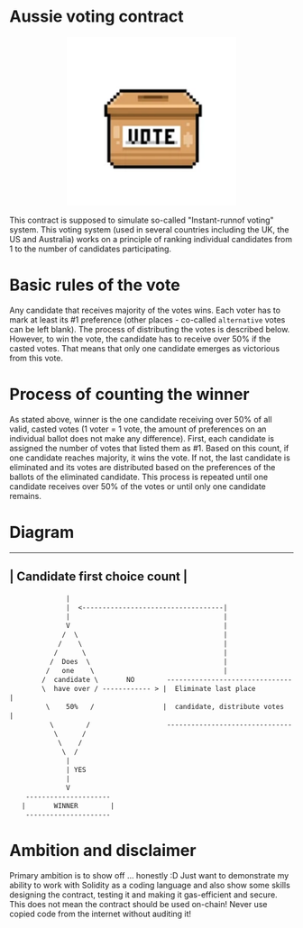 # Aussie voting contract
<p align="center">
    <img width="300" height="300" src="./img/vote-box.png">
</p>


This contract is supposed to simulate so-called "Instant-runnof voting" system. This voting system (used in several countries including the UK, the US and Australia) works on a principle of ranking individual candidates from 1 to the number of candidates participating.

# Basic rules of the vote

Any candidate that receives majority of the votes wins. Each voter has to mark at least its #1 preference (other places - co-called `alternative` votes can be left blank). The process of distributing the votes is described below. However, to win the vote, the candidate has to receive over 50% if the casted votes. That means that only one candidate emerges as victorious from this vote.

# Process of counting the winner

As stated above, winner is the one candidate receiving over 50% of all valid, casted votes (1 voter = 1 vote, the amount of preferences on an individual ballot does not make any difference). First, each candidate is assigned the number of votes that listed them as #1. Based on this count, if one candidate reaches majority, it wins the vote. If not, the last candidate is eliminated and its votes are distributed based on the preferences of the ballots of the eliminated candidate. This process is repeated until one candidate receives over 50% of the votes or until only one candidate remains.

# Diagram

 ------------------------------------
|    Candidate first choice count    |
 ------------------------------------
                  |
                  |  <-----------------------------------|
                  |                                      |
                  V                                      |
                 /  \                                    |
                /    \                                   |
               /      \                                  |
              /  Does  \                                 |
             /   one    \                                |
            /  candidate \       NO        -------------------------------
            \  have over / ------------ > |  Eliminate last place         |
             \    50%   /                 |  candidate, distribute votes  |
              \        /                   -------------------------------
               \      /
                \    /
                 \  /
                  |
                  | YES
                  |
                  V
        ---------------------
       |       WINNER        |           
        ---------------------

# Ambition and disclaimer

Primary ambition is to show off ... honestly :D Just want to demonstrate my ability to work with Solidity as a coding language and also show some skills designing the contract, testing it and making it gas-efficient and secure. This does not mean the contract should be used on-chain! Never use copied code from the internet without auditing it!
